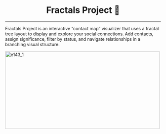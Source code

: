 # <h1 align="center">Fractals Project 🌿</h1>

---

Fractals Project is an interactive “contact map” visualizer that uses a fractal tree layout to display and explore your social connections. Add contacts, assign significance, filter by status, and navigate relationships in a branching visual structure.

<img width="500" height="250" alt="e143_1" src="https://github.com/user-attachments/assets/3bad7dc1-bb1d-4b73-bd25-911167b9f3f4" />
